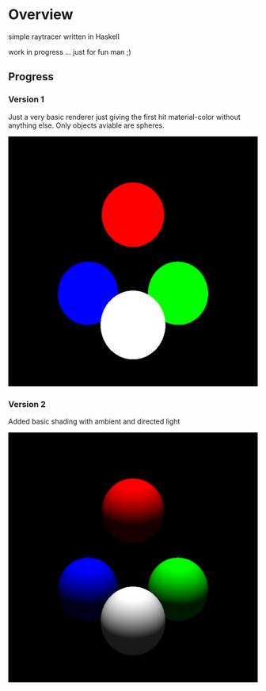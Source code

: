 # Overview

simple raytracer written in Haskell

work in progress ... just for fun man ;)

## Progress

### Version 1
Just a very basic renderer just giving the first hit material-color without anything else.
Only objects aviable are spheres.

![version1](./progressImages/version1.png)

### Version 2
Added basic shading with ambient and directed light

![version2](./progressImages/version2.png)
